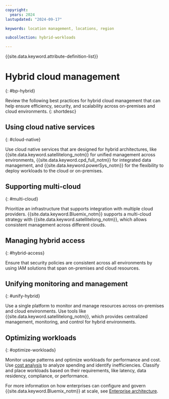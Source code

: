 ```yaml
---
copyright:
  years: 2024
lastupdated: "2024-09-17"

keywords: location management, locations, region

subcollection: hybrid-workloads

---
```


{{site.data.keyword.attribute-definition-list}}

# Hybrid cloud management
{: #bp-hybrid}

Review the following best practices for hybrid cloud management that can help ensure efficiency, security, and scalability across on-premises and cloud environments.
{: shortdesc}

## Using cloud native services
{: #cloud-native}

Use cloud native services that are designed for hybrid architectures, like {{site.data.keyword.satellitelong_notm}} for unified management across environments, {{site.data.keyword.cpd_full_notm}} for integrated data management, and {{site.data.keyword.powerSys_notm}} for the flexibility to deploy workloads to the cloud or on-premises.

## Supporting multi-cloud
{: #multi-cloud}

Prioritize an infrastructure that supports integration with multiple cloud providers. {{site.data.keyword.Bluemix_notm}} supports a multi-cloud strategy with {{site.data.keyword.satellitelong_notm}}, which allows consistent management across different clouds.

## Managing hybrid access
{: #hybrid-access}

Ensure that security policies are consistent across all environments by using IAM solutions that span on-premises and cloud resources.

## Unifying monitoring and management
{: #unify-hybrid}

Use a single platform to monitor and manage resources across on-premises and cloud environments. Use tools like {{site.data.keyword.satellitelong_notm}}, which provides centralized management, monitoring, and control for hybrid environments.

## Optimizing workloads
{: #optimize-workloads}

Monitor usage patterns and optimize workloads for performance and cost. Use [cost analysis](/docs/hybrid-workloads?topic=hybrid-workloads-viewingusage&interface=ui) to analyze spending and identify inefficiencies. Classify and place workloads based on their requirements, like latency, data residency, compliance, or performance.

For more information on how enterprises can configure and govern {{site.data.keyword.Bluemix_notm}} at scale, see [Enterprise architecture](/docs/enterprise-account-architecture).
